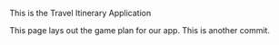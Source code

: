 This is the Travel Itinerary Application

This page lays out the game plan for our app.
This is another commit.